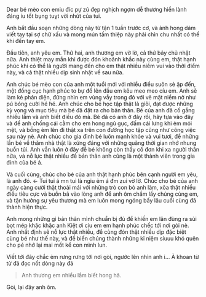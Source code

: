 Dear bé mèo con emiu đíc pự zú đẹp nghịch ngợm dễ thương hiền lành đáng iu tốt bụng tuỵt vời nhứt của tui.

Anh bắt đầu soạn những dòng này từ tận 1 tuần trước cơ, và ảnh hong dám viết tay tại sợ chữ xấu và mong mún tấm thiệp này phải chỉn chu nhất có thể khi đến tay em.

Đầu tiên, anh yêu em. Thứ hai, anh thương em vờ lờ, cả thứ bảy chủ nhật nữa.
Anh thiệt may mắn khi được đón khoảnh khắc này cùng em, thật hạnh phúc khi có thể là người mang đến cho em thật nhiều niềm vui vào thời điểm này, và cả thật nhiều dịp sinh nhật về sau nữa.

Anh chúc bé mèo con của anh một tuổi mới với nhiều điều suôn sẻ ập đến, một đống cục hạnh phúc to bự đổ lên đầu em kêu meo meo cíu em. Anh sẽ làm kẻ phản diện, đứng nhìn em vùng vẫy trong đó với vẻ mặt niềm nở như pú bóng cười hé hé.
Anh chúc cho bé học tập thật là giỏi, đạt được những kỳ vọng và mục tiêu mà bé đã đặt ra cho bản thân. Bé của anh đã cố gắng nhiều lắm và anh biết điều đó mà. Bé đã có anh ở đây rồi, hãy tựa vào đây và để anh chống cái cằm cho em hong ngủ gục, đấm cái lưng khi ẻm mỏi mệt, và bồng ẻm lên đi thật xa trên con đường học tập cũng như công việc sau này nè.
Anh chúc cho gia đình bé luôn mạnh khỏe và vui tươi, để những lần bé về thăm nhà thật là xứng đáng với những quãng thời gian nhớ nhung buồn tủi. Anh vẫn luôn ở đây để bé không còn thấy cô đơn khi xa người thân nữa, và nỗ lực thật nhiều để bản thân anh cũng là một thành viên trong gia đình của bé á.

Và cuối cùng, chúc cho bé của anh thật hạnh phúc bên cạnh người em yêu, là anh đó. <- Tui tui á mn tui là ngiu ẻm á đm zui vờ lờ.
Chúc cho bé của anh ngày càng cười thật thoải mái với những trò con bò anh làm, xõa thật nhiều điều tiêu cực và buồn bã vào lòng anh để anh ôm chầm lấy chúng cùng em, và tận hưởng sự yêu thương mà em luôn mong ngóng bấy lâu cuối cùng đã thành hiện thực.

Anh mong những gì bản thân mình chuẩn bị đủ để khiến em lăn đùng ra sùi bọt mép khặc khặc anh Kiệt ơi cíu em em hạnh phúc chếc tới nơi gòi nè. Anh nhất định sẽ nỗ lực thật nhiều, để cùng đón thật nhiều dịp đặc biệt cùng bé như thế này, và để biến chúng thành những kỉ niệm siuuu khó quên cho pé nhớ lại mai mốt kể con mình lun.

Viết tới đây chắc ẻm rưng rưng tới nơi gòi, ngước lên nhìn anh i... À khoan từ từ đã đọc nốt dòng này đã
>Anh thương em nhiều lắm biết hong hả.

Gòi, lại đây anh ôm.